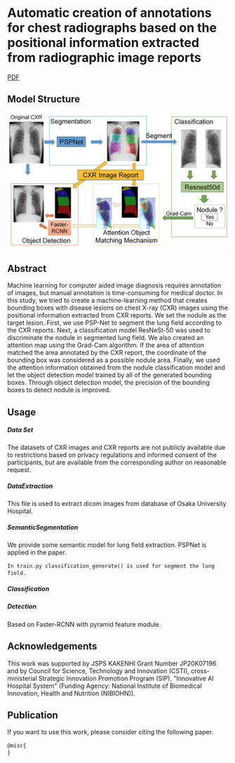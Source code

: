 # Automatic creation of annotations for chest radiographs based on the positional information extracted from radiographic image reports
[PDF]()

## Model Structure
![Structure Figure](figs/overview.png)

## Abstract
Machine learning for computer aided image diagnosis requires annotation of images, but
manual annotation is time-consuming for medical doctor. In this study, we tried to create a
machine-learning method that creates bounding boxes with disease lesions on chest X-ray
(CXR) images using the positional information extracted from CXR reports. We set the nodule
as the target lesion. First, we use PSP-Net to segment the lung field according to the CXR
reports. Next, a classification model ResNeSt-50 was used to discriminate the nodule in
segmented lung field. We also created an attention map using the Grad-Cam algorithm. If the
area of attention matched the area annotated by the CXR report, the coordinate of the bounding
box was considered as a possible nodule area. Finally, we used the attention information
obtained from the nodule classification model and let the object detection model trained by all
of the generated bounding boxes. Through object detection model, the precision of the bounding
boxes to detect nodule is improved.

## Usage

##### Data Set
The datasets of CXR images and CXR reports are not publicly available due to restrictions
based on privacy regulations and informed consent of the participants, but are available from
the corresponding author on reasonable request.

##### DataExtraction
This file is used to extract dicom images from database of Osaka University Hospital.

##### SemanticSegmentation
We provide some semantic model for lung field extraction. PSPNet is applied in the paper.
```
In train.py classification_generate() is used for segment the lung field.
```

##### Classification

##### Detection
Based on Faster-RCNN with pyramid feature module.

## Acknowledgements
This work was supported by JSPS KAKENHI Grant Number JP20K07196 and by Council
for Science, Technology and Innovation (CSTI), cross-ministerial Strategic Innovation
Promotion Program (SIP), "Innovative AI Hospital System" (Funding Agency: National
Institute of Biomedical Innovation, Health and Nutrition (NIBIOHN)).

## Publication
If you want to use this work, please consider citing the following paper.
```
@misc{
}
```

